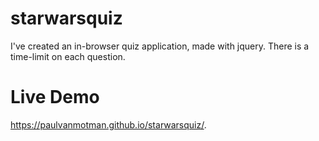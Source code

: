 # starwarsquiz

I've created an in-browser quiz application, made with jquery. There is a time-limit on each question.

# Live Demo

https://paulvanmotman.github.io/starwarsquiz/.

